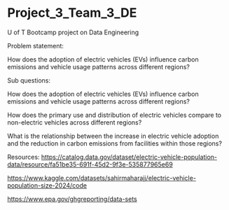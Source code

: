 # Project_3_Team_3_DE
U of T Bootcamp project on Data Engineering

Problem statement: 

How does the adoption of electric vehicles (EVs) influence carbon emissions and vehicle usage patterns across different regions?

Sub questions:


How does the adoption of electric vehicles (EVs) influence carbon emissions and vehicle usage patterns across different regions?

How does the primary use and distribution of electric vehicles compare to non-electric vehicles across different regions?

What is the relationship between the increase in electric vehicle adoption and the reduction in carbon emissions from facilities within those regions?


Resources:
https://catalog.data.gov/dataset/electric-vehicle-population-data/resource/fa51be35-691f-45d2-9f3e-535877965e69


https://www.kaggle.com/datasets/sahirmaharajj/electric-vehicle-population-size-2024/code


https://www.epa.gov/ghgreporting/data-sets
